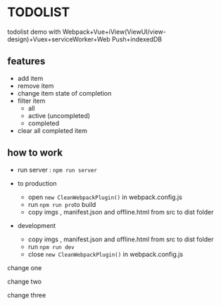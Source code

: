# TODOLIST

todolist demo with Webpack+Vue+iView(ViewUI/view-design)+Vuex+serviceWorker+Web Push+indexedDB

## features

- add item
- remove item
- change item state of completion
- filter item
  - all
  - active (uncompleted)
  - completed
- clear all completed item

## how to work

- run server : `npm run server`

- to production
  - open `new CleanWebpackPlugin()` in webpack.config.js
  - run `npm run pro`to build
  - copy imgs , manifest.json and offline.html from src to dist folder
- development
  - copy imgs , manifest.json and offline.html from src to dist folder
  - run `npm run dev`
  - close `new CleanWebpackPlugin()` in webpack.config.js

change one

change two

change three
